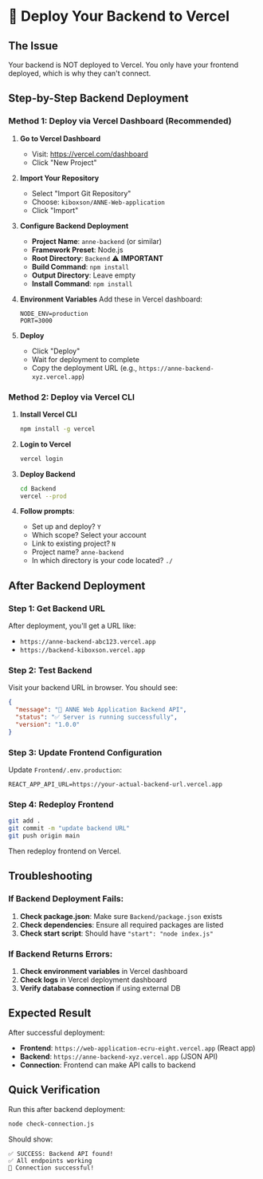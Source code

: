 # 🚀 Deploy Your Backend to Vercel

## The Issue
Your backend is NOT deployed to Vercel. You only have your frontend deployed, which is why they can't connect.

## Step-by-Step Backend Deployment

### Method 1: Deploy via Vercel Dashboard (Recommended)

1. **Go to Vercel Dashboard**
   - Visit: https://vercel.com/dashboard
   - Click "New Project"

2. **Import Your Repository**
   - Select "Import Git Repository"
   - Choose: `kiboxson/ANNE-Web-application`
   - Click "Import"

3. **Configure Backend Deployment**
   - **Project Name**: `anne-backend` (or similar)
   - **Framework Preset**: Node.js
   - **Root Directory**: `Backend` ⚠️ **IMPORTANT**
   - **Build Command**: `npm install`
   - **Output Directory**: Leave empty
   - **Install Command**: `npm install`

4. **Environment Variables**
   Add these in Vercel dashboard:
   ```
   NODE_ENV=production
   PORT=3000
   ```

5. **Deploy**
   - Click "Deploy"
   - Wait for deployment to complete
   - Copy the deployment URL (e.g., `https://anne-backend-xyz.vercel.app`)

### Method 2: Deploy via Vercel CLI

1. **Install Vercel CLI**
   ```bash
   npm install -g vercel
   ```

2. **Login to Vercel**
   ```bash
   vercel login
   ```

3. **Deploy Backend**
   ```bash
   cd Backend
   vercel --prod
   ```

4. **Follow prompts**:
   - Set up and deploy? `Y`
   - Which scope? Select your account
   - Link to existing project? `N`
   - Project name? `anne-backend`
   - In which directory is your code located? `./`

## After Backend Deployment

### Step 1: Get Backend URL
After deployment, you'll get a URL like:
- `https://anne-backend-abc123.vercel.app`
- `https://backend-kiboxson.vercel.app`

### Step 2: Test Backend
Visit your backend URL in browser. You should see:
```json
{
  "message": "🚀 ANNE Web Application Backend API",
  "status": "✅ Server is running successfully",
  "version": "1.0.0"
}
```

### Step 3: Update Frontend Configuration
Update `Frontend/.env.production`:
```
REACT_APP_API_URL=https://your-actual-backend-url.vercel.app
```

### Step 4: Redeploy Frontend
```bash
git add .
git commit -m "update backend URL"
git push origin main
```
Then redeploy frontend on Vercel.

## Troubleshooting

### If Backend Deployment Fails:
1. **Check package.json**: Make sure `Backend/package.json` exists
2. **Check dependencies**: Ensure all required packages are listed
3. **Check start script**: Should have `"start": "node index.js"`

### If Backend Returns Errors:
1. **Check environment variables** in Vercel dashboard
2. **Check logs** in Vercel deployment dashboard
3. **Verify database connection** if using external DB

## Expected Result

After successful deployment:
- **Frontend**: `https://web-application-ecru-eight.vercel.app` (React app)
- **Backend**: `https://anne-backend-xyz.vercel.app` (JSON API)
- **Connection**: Frontend can make API calls to backend

## Quick Verification

Run this after backend deployment:
```bash
node check-connection.js
```

Should show:
```
✅ SUCCESS: Backend API found!
✅ All endpoints working
🎉 Connection successful!
```
